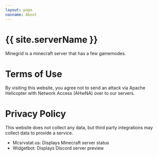 ```yaml
---
layout: page
navname: About
---
```


# {{ site.serverName }}

Minegrid is a minecraft server that has a few gamemodes.


# Terms of Use

By visiting this website, you agree not to send an attack via Apache Helicopter with Network Access (AHwNA) over to our servers.


# Privacy Policy

This website does not collect any data, but third party integrations may collect data to provide a service.

- Mcsrvstat.us: Displays Minecraft server status
- Widgetbot: Displays Discord server preview
